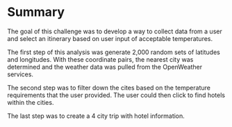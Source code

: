 # Summary
The goal of this challenge was to develop a way to collect data from a user and select an itinerary based on user input of acceptable temperatures.

The first step of this analysis was generate 2,000 random sets of latitudes and longitudes. With these coordinate pairs, the nearest city was determined and the weather data was pulled from the OpenWeather services. 

The second step was to filter down the cites based on the temperature requirements that the user provided. The user could then click to find hotels within the cities. 

The last step was to create a 4 city trip with hotel information.
